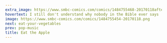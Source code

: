 ```yaml
---
extra_image: https://www.smbc-comics.com/comics/1484755468-20170118after.png
hovertext: I still don't understand why nobody in the Bible ever says 'Holy shit, a talking snake!'
image: https://www.smbc-comics.com/comics/1484755454-20170118.png
next: eat-your-vegetables
prev: pop-music
title: Eat the Apple
---
```

